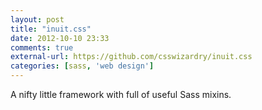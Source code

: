```yaml
---
layout: post
title: "inuit.css"
date: 2012-10-10 23:33
comments: true
external-url: https://github.com/csswizardry/inuit.css
categories: [sass, 'web design']
---
```

A nifty little framework with full of useful Sass mixins.